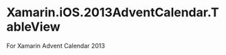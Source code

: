 Xamarin.iOS.2013AdventCalendar.TableView
========================================

For Xamarin Advent Calendar 2013 
